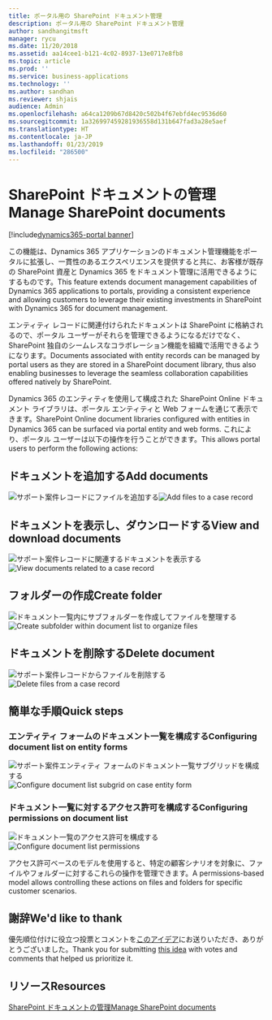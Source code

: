 ```yaml
---
title: ポータル用の SharePoint ドキュメント管理
description: ポータル用の SharePoint ドキュメント管理
author: sandhangitmsft
manager: rycu
ms.date: 11/20/2018
ms.assetid: aa14cee1-b121-4c02-8937-13e0717e8fb8
ms.topic: article
ms.prod: ''
ms.service: business-applications
ms.technology: ''
ms.author: sandhan
ms.reviewer: shjais
audience: Admin
ms.openlocfilehash: a64ca1209b67d8420c502b4f67ebfd4ec9536d60
ms.sourcegitcommit: 1a326997459281936558d131b647fad3a28e5aef
ms.translationtype: HT
ms.contentlocale: ja-JP
ms.lasthandoff: 01/23/2019
ms.locfileid: "286500"
---
```

#  <a name="manage-sharepoint-documents"></a><span data-ttu-id="60b04-103">SharePoint ドキュメントの管理</span><span class="sxs-lookup"><span data-stu-id="60b04-103">Manage SharePoint documents</span></span>

[!include[dynamics365-portal banner](../../includes/dynamics365-portal.md)]




<span data-ttu-id="60b04-104">この機能は、Dynamics 365 アプリケーションのドキュメント管理機能をポータルに拡張し、一貫性のあるエクスペリエンスを提供すると共に、お客様が既存の SharePoint 資産と Dynamics 365 をドキュメント管理に活用できるようにするものです。</span><span class="sxs-lookup"><span data-stu-id="60b04-104">This feature extends document management capabilities of Dynamics 365 applications to portals, providing a consistent experience and allowing customers to leverage their existing investments in SharePoint with Dynamics 365 for document management.</span></span>

<span data-ttu-id="60b04-105">エンティティ レコードに関連付けられたドキュメントは SharePoint に格納されるので、ポータル ユーザーがそれらを管理できるようになるだけでなく、SharePoint 独自のシームレスなコラボレーション機能を組織で活用できるようになります。</span><span class="sxs-lookup"><span data-stu-id="60b04-105">Documents associated with entity records can be managed by portal users as they are stored in a SharePoint document library, thus also enabling businesses to leverage the seamless collaboration capabilities offered natively by SharePoint.</span></span>

<span data-ttu-id="60b04-106">Dynamics 365 のエンティティを使用して構成された SharePoint Online ドキュメント ライブラリは、ポータル エンティティと Web フォームを通じて表示できます。</span><span class="sxs-lookup"><span data-stu-id="60b04-106">SharePoint Online document libraries configured with entities in Dynamics 365 can be surfaced via portal entity and web forms.</span></span> <span data-ttu-id="60b04-107">これにより、ポータル ユーザーは以下の操作を行うことができます。</span><span class="sxs-lookup"><span data-stu-id="60b04-107">This allows portal users to perform the following actions:</span></span>

## <a name="add-documents"></a><span data-ttu-id="60b04-108">ドキュメントを追加する</span><span class="sxs-lookup"><span data-stu-id="60b04-108">Add documents</span></span>

<span data-ttu-id="60b04-109">![サポート案件レコードにファイルを追加する](media/SP_Portal_Add_Files.png "サポート案件レコードにファイルを追加する")</span><span class="sxs-lookup"><span data-stu-id="60b04-109">![Add files to a case record](media/SP_Portal_Add_Files.png "Add files to a case record")</span></span>

## <a name="view-and-download-documents"></a><span data-ttu-id="60b04-110">ドキュメントを表示し、ダウンロードする</span><span class="sxs-lookup"><span data-stu-id="60b04-110">View and download documents</span></span>

<span data-ttu-id="60b04-111">![サポート案件レコードに関連するドキュメントを表示する](media/SP_Portal_View_Files.png "サポート案件レコードに関連するドキュメントを表示する")</span><span class="sxs-lookup"><span data-stu-id="60b04-111">![View documents related to a case record](media/SP_Portal_View_Files.png "View documents related to a case record")</span></span> 

## <a name="create-folder"></a><span data-ttu-id="60b04-112">フォルダーの作成</span><span class="sxs-lookup"><span data-stu-id="60b04-112">Create folder</span></span>

<span data-ttu-id="60b04-113">![ドキュメント一覧内にサブフォルダーを作成してファイルを整理する](media/SP_Portal_Create_Folder.png "ドキュメント一覧内にサブフォルダーを作成してファイルを整理する")</span><span class="sxs-lookup"><span data-stu-id="60b04-113">![Create subfolder within document list to organize files](media/SP_Portal_Create_Folder.png "Create subfolder within document list to organize files")</span></span>

## <a name="delete-document"></a><span data-ttu-id="60b04-114">ドキュメントを削除する</span><span class="sxs-lookup"><span data-stu-id="60b04-114">Delete document</span></span>

<span data-ttu-id="60b04-115">![サポート案件レコードからファイルを削除する](media/SP_Portal_Delete_File.png "サポート案件レコードからファイルを削除する")</span><span class="sxs-lookup"><span data-stu-id="60b04-115">![Delete files from a case record](media/SP_Portal_Delete_File.png "Delete files from a case record")</span></span>

<!--
### Who uses this feature
This feature is intended for portal end users, allowing them access to SharePoint documents from portal web pages.
Portal administrators customize the form to display document lists on a portal. Entity permission configuration is used to control actions available to portal end users on files and folders.
### Setup required
This feature requires that document management is set up for [Dynamics 365 with SharePoint Online](https://go.microsoft.com/fwlink/p/?linkid=859386).
-->

## <a name="quick-steps"></a><span data-ttu-id="60b04-116">簡単な手順</span><span class="sxs-lookup"><span data-stu-id="60b04-116">Quick steps</span></span>

### <a name="configuring-document-list-on-entity-forms"></a><span data-ttu-id="60b04-117">エンティティ フォームのドキュメント一覧を構成する</span><span class="sxs-lookup"><span data-stu-id="60b04-117">Configuring document list on entity forms</span></span>

<span data-ttu-id="60b04-118">![サポート案件エンティティ フォームのドキュメント一覧サブグリッドを構成する](media/SP_Portal_configure_entity_form_doc_location.png "ドキュメントの場所サブグリッドの構成")</span><span class="sxs-lookup"><span data-stu-id="60b04-118">![Configure document list subgrid on case entity form](media/SP_Portal_configure_entity_form_doc_location.png "Document location subgrid configuration")</span></span>

### <a name="configuring-permissions-on-document-list"></a><span data-ttu-id="60b04-119">ドキュメント一覧に対するアクセス許可を構成する</span><span class="sxs-lookup"><span data-stu-id="60b04-119">Configuring permissions on document list</span></span>

<span data-ttu-id="60b04-120">![ドキュメント一覧のアクセス許可を構成する](media/SP_Portal_configure_doc_permissions.png "アクセス許可を構成する")</span><span class="sxs-lookup"><span data-stu-id="60b04-120">![Configure document list permissions](media/SP_Portal_configure_doc_permissions.png "Configure permissions")</span></span>

<span data-ttu-id="60b04-121">アクセス許可ベースのモデルを使用すると、特定の顧客シナリオを対象に、ファイルやフォルダーに対するこれらの操作を管理できます。</span><span class="sxs-lookup"><span data-stu-id="60b04-121">A permissions-based model allows controlling these actions on files and folders for specific customer scenarios.</span></span>

<!--
## Status
### Development status
Generally available
#### Target timeframe
October 2018
### Availability
Cloud
### Regional availability
Global
-->

## <a name="wed-like-to-thank"></a><span data-ttu-id="60b04-122">謝辞</span><span class="sxs-lookup"><span data-stu-id="60b04-122">We'd like to thank</span></span>

<span data-ttu-id="60b04-123">優先順位付けに役立つ投票とコメントを[このアイデア](https://experience.dynamics.com/ideas/idea/?ideaid=d3398770-f9ac-e611-80c2-00155d4616d6)にお送りいただき、ありがとうございました。</span><span class="sxs-lookup"><span data-stu-id="60b04-123">Thank you for submitting [this idea](https://experience.dynamics.com/ideas/idea/?ideaid=d3398770-f9ac-e611-80c2-00155d4616d6) with votes and comments that helped us prioritize it.</span></span>

## <a name="resources"></a><span data-ttu-id="60b04-124">リソース</span><span class="sxs-lookup"><span data-stu-id="60b04-124">Resources</span></span>

[<span data-ttu-id="60b04-125">SharePoint ドキュメントの管理</span><span class="sxs-lookup"><span data-stu-id="60b04-125">Manage SharePoint documents</span></span>](https://docs.microsoft.com/en-us/dynamics365/customer-engagement/portals/manage-sharepoint-documents)
